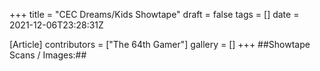 +++
title = "CEC Dreams/Kids Showtape"
draft = false
tags = []
date = 2021-12-06T23:28:31Z

[Article]
contributors = ["The 64th Gamer"]
gallery = []
+++
##Showtape Scans / Images:##
